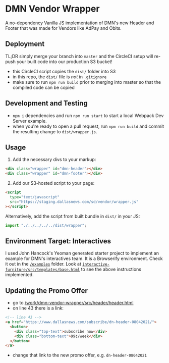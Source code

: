 # DMN Vendor Wrapper

A no-dependency Vanilla JS implementation of DMN's new Header and Footer that was made for Vendors like AdPay and Obits.


## Deployment

TL;DR simply merge your branch into `master` and the CircleCI setup will re-push your built code into our production S3 bucket!
- this CircleCI script copies the `dist/` folder into S3
- in this repo, the `dist/` file is _not_ in `.gitignore`
- make sure to run `npm run build` prior to merging into master so that the compiled code can be copied

## Development and Testing

- `npm i` dependencies and run `npm run start` to start a local Webpack Dev Server example.
- when you're ready to open a pull request, run `npm run build` and commit the resulting change to `dist/wrapper.js`.

## Usage

1. Add the necessary divs to your markup:

```html
<div class="wrapper" id="dmn-header"></div>
<div class="wrapper" id="dmn-footer"></div>
```

2. Add our S3-hosted script to your page:

```html
<script
  type="text/javascript"
  src="https://staging.dallasnews.com/sd/vendor/wrapper.js"
></script>
```

Alternatively, add the script from built bundle in `dist/` in your JS:

```js
import "./../../../../dist/wrapper";
```

## Environment Target: Interactives

I used John Hancock's Yeoman generated starter project to implement an example for DMN's interactives team. It is a Browserify environment. Check it out in the [`/examples`](https://github.com/dallasnews/dmn-vendor-wrapper/tree/master/examples/interactive-furniture) folder. Look at [`interactive-furniture/src/templates/base.html`](https://github.com/dallasnews/dmn-vendor-wrapper/blob/master/examples/interactive-furniture/src/templates/base.html) to see the above instructions implemented.

## Updating the Promo Offer

- go to [/work/dmn-vendor-wrapper/src/header/header.html](/Users/ngilbert/Desktop/work/dmn-vendor-wrapper/src/header/header.html)
- on line 43 there is a link:

```html
<!-- line 43 -->
<a href="https://www.dallasnews.com/subscribe/dn-header-08042021/">
  <button>
    <div class="top-text">subscribe now</div>
    <div class="bottom-text">99¢/week</div>
  </button>
</a>
```

- change that link to the new promo offer, e.g. `dn-header-08042021`
